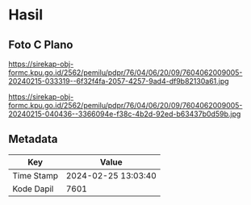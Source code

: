 # Hasil

## Foto C Plano

https://sirekap-obj-formc.kpu.go.id/2562/pemilu/pdpr/76/04/06/20/09/7604062009005-20240215-033319--6f32f4fa-2057-4257-9ad4-df9b82130a61.jpg

https://sirekap-obj-formc.kpu.go.id/2562/pemilu/pdpr/76/04/06/20/09/7604062009005-20240215-040436--3366094e-f38c-4b2d-92ed-b63437b0d59b.jpg


## Metadata

| Key        | Value               |
| ---------- | ------------------- |
| Time Stamp | 2024-02-25 13:03:40 |
| Kode Dapil | 7601                |



